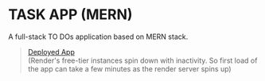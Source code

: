 # TASK APP (MERN)

A full-stack TO DOs application based on MERN stack.

> [Deployed App](https://shopcart-2hr3.onrender.com/)  
> (Render's free-tier instances spin down with inactivity. So first load of the app can take a few minutes as the render server spins up)
